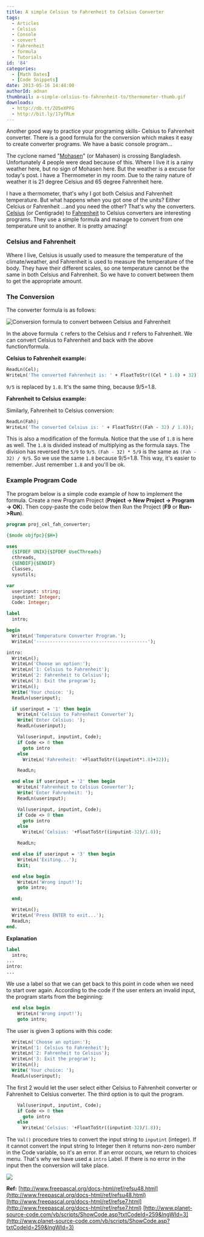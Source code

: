 ```yaml
---
title: A simple Celsius to Fahrenheit to Celsius Converter
tags:
  - Articles
  - Celsius
  - Console
  - convert
  - Fahrenheit
  - formula
  - Tutorials
id: '84'
categories:
  - [Math Dates]
  - [Code Snippets]
date: 2013-05-16 14:44:00
authorId: adnan
thumbnail: a-simple-celsius-to-fahrenheit-to/thermometer-thumb.gif
downloads:
  - http://db.tt/ZO5eXPFG
  - http://bit.ly/17yfRLm
---
```


Another good way to practice your programing skills- Celsius to Fahrenheit converter. There is a good formula for the conversion which makes it easy to create converter programs. We have a basic console program...
<!-- more -->


The cyclone named "[Mohasen](https://reliefweb.int/disaster/tc-2013-000060-lka)" (or Mahasen) is crossing Bangladesh. Unfortunately 4 people were dead because of this. Where I live it is a rainy weather here, but no sign of Mohasen here. But the weather is a excuse for today's post. I have a Thermometer in my room. Due to the rainy nature of weather it is 21 degree Celsius and 65 degree Fahrenheit here.

I have a thermometer, that's why I got both Celsius and Fahrenheit temperature. But what happens when you got one of the units? Either Celcius or Fahrenheit ...and you need the other? That's why the converters. [Celsius](http://en.wikipedia.org/wiki/Celsius) (or Centigrade) to [Fahrenheit](http://en.wikipedia.org/wiki/Fahrenheit) to Celsius converters are interesting programs. They use a simple formula and manage to convert from one temperature unit to another. It is pretty amazing!



### Celsius and Fahrenheit

Where I live, Celsius is usually used to measure the temperature of the climate/weather, and Fahrenheit is used to measure the temperature of the body. They have their different scales, so one temperature cannot be the same in both Celsius and Fahrenheit. So we have to convert between them to get the appropriate amount.


### The Conversion

The converter formula is as follows:


![](a-simple-celsius-to-fahrenheit-to/cel-fah-convert-formula.gif "Conversion formula to convert between Celsius and Fahrenheit")


In the above formula  `C` refers to the Celsius and `F` refers to Fahrenheit. We can convert Celsius to Fahrenheit and back with the above function/formula.

**Celsius to Fahrenheit example:**

```pascal
ReadLn(Cel);
WriteLn('The converted Fahrenheit is: ' + FloatToStr((Cel * 1.8) + 32));
```

`9/5` is replaced by `1.8`. It's the same thing, because 9/5=1.8.

**Fahrenheit to Celsius example:**

Similarly, Fahrenheit to Celsius conversion:

```pascal
ReadLn(Fah);
WriteLn('The converted Celsius is: ' + FloatToStr((Fah - 32) / 1.8));
```

This is also a modification of the formula. Notice that the use of `1.8` is here as well. The `1.8` is divided instead of multiplying as the formula says. The division has reversed the `5/9` to `9/5`. `(Fah - 32) * 5/9` is the same as `(Fah - 32) / 9/5`. So we use the same `1.8` because 9/5=1.8. This way, it's easier to remember. Just remember `1.8` and you'll be ok.


### Example Program Code 

The program below is a simple code example of how to implement the formula. Create a new Program Project (**Project -> New Project -> Program -> OK**). Then copy-paste the code below then Run the Project (**F9** or **Run->Run**).

```pascal
program proj_cel_fah_converter;

{$mode objfpc}{$H+}

uses
  {$IFDEF UNIX}{$IFDEF UseCThreads}
  cthreads,
  {$ENDIF}{$ENDIF}
  Classes,
  sysutils;

var
  userinput: string;
  inputint: Integer;
  Code: Integer;

label
  intro;

begin
  WriteLn('Temperature Converter Program.');
  WriteLn('-----------------------------------------');

intro:
  WriteLn();
  WriteLn('Choose an option:');
  WriteLn('1: Celsius to Fahrenheit');
  WriteLn('2: Fahrenheit to Celsius');
  WriteLn('3: Exit the program');
  WriteLn();
  Write('Your choice: ');
  ReadLn(userinput);

  if userinput = '1' then begin
    WriteLn('Celsius to Fahrenheit Converter');
    Write('Enter Celsius: ');
    ReadLn(userinput);

    Val(userinput, inputint, Code);
    if Code <> 0 then
      goto intro
    else
      WriteLn('Fahrenheit: '+FloatToStr((inputint*1.8)+32));

    ReadLn;

  end else if userinput = '2' then begin
    WriteLn('Fahrenheit to Celsius Converter');
    Write('Enter Fahrenheit: ');
    ReadLn(userinput);

    Val(userinput, inputint, Code);
    if Code <> 0 then
      goto intro
    else
      WriteLn('Celsius: '+FloatToStr((inputint-32)/1.8));

    ReadLn;

  end else if userinput = '3' then begin
    WriteLn('Exiting...');
    Exit;

  end else begin
    WriteLn('Wrong input!');
    goto intro;

  end;

  WriteLn();
  WriteLn('Press ENTER to exit...');
  ReadLn;
end.
```

**Explanation**
```pascal
label
  intro;
...
intro:
...
```

We use a label so that we can get back to this point in code when we need to start over again. According to the code if the user enters an invalid input, the program starts from the beginning:

```pascal
  end else begin
    WriteLn('Wrong input!');
    goto intro;
```

The user is given 3 options with this code:

```pascal
  WriteLn('Choose an option:');
  WriteLn('1: Celsius to Fahrenheit');
  WriteLn('2: Fahrenheit to Celsius');
  WriteLn('3: Exit the program');
  WriteLn();
  Write('Your choice: ');
  ReadLn(userinput);
```

The first 2 would let the user select either Celsius to Fahrenheit converter or Fahrenheit to Celsius converter. The third option is to quit the program.

```pascal
    Val(userinput, inputint, Code);
    if Code <> 0 then
      goto intro
    else
      WriteLn('Celsius: '+FloatToStr((inputint-32)/1.8));
```

The `Val()` procedure tries to convert the input string to `inputint` (integer). If it cannot convert the input string to Integer then it returns non-zero number in the Code variable, so it's an error. If an error occurs, we return to choices menu. That's why we have used a `intro` Label. If there is no error in the input then the conversion will take place.


![](a-simple-celsius-to-fahrenheit-to/console-program-cel-fah.gif)


**Ref:**
[http://www.freepascal.org/docs-html/ref/refsu48.html](http://www.freepascal.org/docs-html/ref/refsu48.html)
[http://www.freepascal.org/docs-html/ref/refse7.html](http://www.freepascal.org/docs-html/ref/refse7.html)
[http://www.planet-source-code.com/vb/scripts/ShowCode.asp?txtCodeId=259&lngWId=3](http://www.planet-source-code.com/vb/scripts/ShowCode.asp?txtCodeId=259&lngWId=3)
